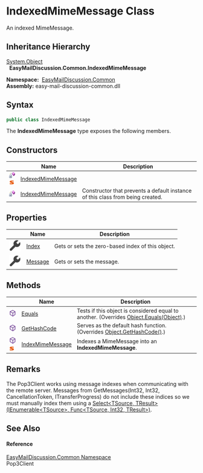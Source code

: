 IndexedMimeMessage Class
========================
An indexed MimeMessage.


Inheritance Hierarchy
---------------------
[System.Object][1]  
  **EasyMailDiscussion.Common.IndexedMimeMessage**  

  **Namespace:**  [EasyMailDiscussion.Common][2]  
  **Assembly:** easy-mail-discussion-common.dll

Syntax
------

```csharp
public class IndexedMimeMessage
```

The **IndexedMimeMessage** type exposes the following members.


Constructors
------------

|                                   | Name                    | Description                                                                    |
| --------------------------------- | ----------------------- | ------------------------------------------------------------------------------ |
| ![Private method]![Static member] | [IndexedMimeMessage][3] |                                                                                |
| ![Private method]                 | [IndexedMimeMessage][4] | Constructor that prevents a default instance of this class from being created. |


Properties
----------

|                    | Name         | Description                                       |
| ------------------ | ------------ | ------------------------------------------------- |
| ![Public property] | [Index][5]   | Gets or sets the zero-based index of this object. |
| ![Public property] | [Message][6] | Gets or sets the message.                         |


Methods
-------

|                                  | Name                   | Description                                                                                  |
| -------------------------------- | ---------------------- | -------------------------------------------------------------------------------------------- |
| ![Public method]                 | [Equals][7]            | Tests if this object is considered equal to another. (Overrides [Object.Equals(Object)][8].) |
| ![Public method]                 | [GetHashCode][9]       | Serves as the default hash function. (Overrides [Object.GetHashCode()][10].)                 |
| ![Public method]![Static member] | [IndexMimeMessage][11] | Indexes a MimeMessage into an **IndexedMimeMessage**.                                        |


Remarks
-------
 The Pop3Client works using message indexes when communicating with the remote server. Messages from GetMessages(Int32, Int32, CancellationToken, ITransferProgress) do not include these indices so we must manually index them using a [Select&lt;TSource, TResult>(IEnumerable&lt;TSource>, Func&lt;TSource, Int32, TResult>)][12]. 

See Also
--------

#### Reference
[EasyMailDiscussion.Common Namespace][2]  
Pop3Client  

[1]: https://docs.microsoft.com/dotnet/api/system.object
[2]: ../README.md
[3]: _cctor.md
[4]: _ctor.md
[5]: Index.md
[6]: Message.md
[7]: Equals.md
[8]: https://docs.microsoft.com/dotnet/api/system.object.equals#system-object-equals(system-object)
[9]: GetHashCode.md
[10]: https://docs.microsoft.com/dotnet/api/system.object.gethashcode#system-object-gethashcode
[11]: IndexMimeMessage.md
[12]: https://docs.microsoft.com/dotnet/api/system.linq.enumerable.select#system-linq-enumerable-select-2(system-collections-generic-ienumerable((-0))-system-func((-0-system-int32-1)))
[Private method]: ../../icons/privmethod.gif "Private method"
[Static member]: ../../icons/static.gif "Static member"
[Public property]: ../../icons/pubproperty.svg "Public property"
[Public method]: ../../icons/pubmethod.svg "Public method"